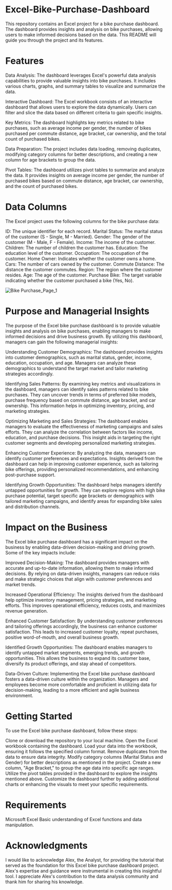 # Excel-Bike-Purchase-Dashboard
This repository contains an Excel project for a bike purchase dashboard. The dashboard provides insights and analysis on bike purchases, allowing users to make informed decisions based on the data. This README will guide you through the project and its features.

# Features
Data Analysis: The dashboard leverages Excel's powerful data analysis capabilities to provide valuable insights into bike purchases. It includes various charts, graphs, and summary tables to visualize and summarize the data.

Interactive Dashboard: The Excel workbook consists of an interactive dashboard that allows users to explore the data dynamically. Users can filter and slice the data based on different criteria to gain specific insights.

Key Metrics: The dashboard highlights key metrics related to bike purchases, such as average income per gender, the number of bikes purchased per commute distance, age bracket, car ownership, and the total count of purchased bikes.

Data Preparation: The project includes data loading, removing duplicates, modifying category columns for better descriptions, and creating a new column for age brackets to group the data.

Pivot Tables: The dashboard utilizes pivot tables to summarize and analyze the data. It provides insights on average income per gender, the number of purchased bikes based on commute distance, age bracket, car ownership, and the count of purchased bikes.

# Data Columns

The Excel project uses the following columns for the bike purchase data:

ID: The unique identifier for each record.
Marital Status: The marital status of the customer (S - Single, M - Married).
Gender: The gender of the customer (M - Male, F - Female).
Income: The income of the customer.
Children: The number of children the customer has.
Education: The education level of the customer.
Occupation: The occupation of the customer.
Home Owner: Indicates whether the customer owns a home.
Cars: The number of cars owned by the customer.
Commute Distance: The distance the customer commutes.
Region: The region where the customer resides.
Age: The age of the customer.
Purchase Bike: The target variable indicating whether the customer purchased a bike (Yes, No).

![Bike Purchase_Page_1](https://github.com/deseyeh/Excel-Bike-Purchase-Dashboard/assets/100138272/6b24e0db-0208-44d0-b8c6-48c8d2c39c4e)

# Purpose and Managerial Insights
The purpose of the Excel bike purchase dashboard is to provide valuable insights and analysis on bike purchases, enabling managers to make informed decisions and drive business growth. By utilizing this dashboard, managers can gain the following managerial insights:

Understanding Customer Demographics: The dashboard provides insights into customer demographics, such as marital status, gender, income, education, occupation, and age. Managers can analyze these demographics to understand the target market and tailor marketing strategies accordingly.

Identifying Sales Patterns: By examining key metrics and visualizations in the dashboard, managers can identify sales patterns related to bike purchases. They can uncover trends in terms of preferred bike models, purchase frequency based on commute distance, age bracket, and car ownership. This information helps in optimizing inventory, pricing, and marketing strategies.

Optimizing Marketing and Sales Strategies: The dashboard enables managers to evaluate the effectiveness of marketing campaigns and sales efforts. They can analyze the correlation between factors like income, education, and purchase decisions. This insight aids in targeting the right customer segments and developing personalized marketing strategies.

Enhancing Customer Experience: By analyzing the data, managers can identify customer preferences and expectations. Insights derived from the dashboard can help in improving customer experience, such as tailoring bike offerings, providing personalized recommendations, and enhancing post-purchase support.

Identifying Growth Opportunities: The dashboard helps managers identify untapped opportunities for growth. They can explore regions with high bike purchase potential, target specific age brackets or demographics with tailored marketing campaigns, and identify areas for expanding bike sales and distribution channels.

# Impact on the Business

The Excel bike purchase dashboard has a significant impact on the business by enabling data-driven decision-making and driving growth. Some of the key impacts include:

Improved Decision-Making: The dashboard provides managers with accurate and up-to-date information, allowing them to make informed decisions. By relying on data-driven insights, managers can reduce risks and make strategic choices that align with customer preferences and market trends.

Increased Operational Efficiency: The insights derived from the dashboard help optimize inventory management, pricing strategies, and marketing efforts. This improves operational efficiency, reduces costs, and maximizes revenue generation.

Enhanced Customer Satisfaction: By understanding customer preferences and tailoring offerings accordingly, the business can enhance customer satisfaction. This leads to increased customer loyalty, repeat purchases, positive word-of-mouth, and overall business growth.

Identified Growth Opportunities: The dashboard enables managers to identify untapped market segments, emerging trends, and growth opportunities. This allows the business to expand its customer base, diversify its product offerings, and stay ahead of competitors.

Data-Driven Culture: Implementing the Excel bike purchase dashboard fosters a data-driven culture within the organization. Managers and employees become more comfortable and proficient in utilizing data for decision-making, leading to a more efficient and agile business environment.

# Getting Started

To use the Excel bike purchase dashboard, follow these steps:

Clone or download the repository to your local machine.
Open the Excel workbook containing the dashboard.
Load your data into the workbook, ensuring it follows the specified column format.
Remove duplicates from the data to ensure data integrity.
Modify category columns (Marital Status and Gender) for better descriptions as mentioned in the project.
Create a new column, "Age Bracket," to group the age data into specific age ranges.
Utilize the pivot tables provided in the dashboard to explore the insights mentioned above.
Customize the dashboard further by adding additional charts or enhancing the visuals to meet your specific requirements.

# Requirements

Microsoft Excel
Basic understanding of Excel functions and data manipulation.

# Acknowledgments

I would like to acknowledge Alex, the Analyst, for providing the tutorial that served as the foundation for this Excel bike purchase dashboard project. Alex's expertise and guidance were instrumental in creating this insightful tool. I appreciate Alex's contribution to the data analysis community and thank him for sharing his knowledge.
